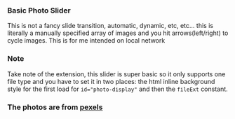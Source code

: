 ### Basic Photo Slider
This is not a fancy slide transition, automatic, dynamic, etc, etc... this is literally a manually specified array of images and you hit arrows(left/right) to cycle images. This is for me intended on local network

### Note
Take note of the extension, this slider is super basic so it only supports one file type and you have to set it in two places: the html inline background style for the first load for `id="photo-display"` and then the `fileExt` constant.

### The photos are from [pexels](https://www.pexels.com/)